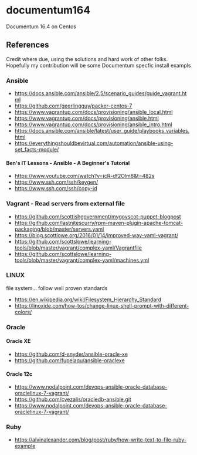 # documentum164
Documentum 16.4 on Centos


## References
Credit where due, using the solutions and hard work of other folks.
Hopefully my contribution will be some Documentum specfic install exampls

### Ansible

- https://docs.ansible.com/ansible/2.5/scenario_guides/guide_vagrant.html
- https://github.com/geerlingguy/packer-centos-7
- https://www.vagrantup.com/docs/provisioning/ansible_local.html
- https://www.vagrantup.com/docs/provisioning/ansible.html
- https://www.vagrantup.com/docs/provisioning/ansible_intro.html
- https://docs.ansible.com/ansible/latest/user_guide/playbooks_variables.html
- https://everythingshouldbevirtual.com/automation/ansible-using-set_facts-module/

#### Ben's IT Lessons - Ansible - A Beginner's Tutorial
- https://www.youtube.com/watch?v=icR-df2Olm8&t=482s
- https://www.ssh.com/ssh/keygen/
- https://www.ssh.com/ssh/copy-id

### Vagrant - Read servers from external file
- https://github.com/scottishgovernment/mygovscot-puppet-blogpost
- https://github.com/lastnitescurry/rpm-maven-plugin-apache-tomcat-packaging/blob/master/servers.yaml
- https://blog.scottlowe.org/2016/01/14/improved-way-yaml-vagrant/
- https://github.com/scottslowe/learning-tools/blob/master/vagrant/complex-yaml/Vagrantfile
- https://github.com/scottslowe/learning-tools/blob/master/vagrant/complex-yaml/machines.yml

### LINUX 
file system... follow well proven standards
- https://en.wikipedia.org/wiki/Filesystem_Hierarchy_Standard
- https://linoxide.com/how-tos/change-linux-shell-prompt-with-different-colors/

### Oracle
#### Oracle XE

- https://github.com/d-snyder/ansible-oracle-xe
- https://github.com/fupelaqu/ansible-oraclexe

#### Oracle 12c

- https://www.nodalpoint.com/devops-ansible-oracle-database-oraclelinux-7-vagrant/
- https://github.com/cvezalis/oracledb-ansible.git
- https://www.nodalpoint.com/devops-ansible-oracle-database-oraclelinux-7-vagrant/

### Ruby
- https://alvinalexander.com/blog/post/ruby/how-write-text-to-file-ruby-example

##